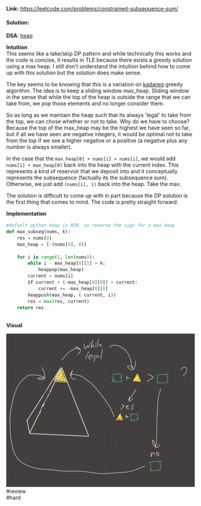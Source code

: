   
**Link:** https://leetcode.com/problems/constrained-subsequence-sum/  
#### Solution:  
  
**DSA**: [heap](../DSA/heap.md)  
  
**Intuition**  
This seems like a take/skip DP pattern and while technically this works and the code is concise, it results in TLE because there exists a greedy solution using a max heap. I still don't understand the intuition behind how to come up with this solution but the solution does make sense.   
  
The key seems to be knowing that this is a variation on [kadanes](kadanes.md) greedy algorithm. The idea is to keep a sliding window max_heap. Sliding window in the sense that while the top of the heap is outside the range that we can take from, we pop those elements and no longer consider them.  
  
So as long as we maintain the heap such that its always 'legal' to take from the top, we can chose whether or not to take. Why do we have to choose? Because the top of the max_heap may be the highest we have seen so far, but if all we have seen are negative integers, it would be optimal not to take from the top if we see a higher negative or a positive (a negative plus any number is always smaller).   
  
In the case that the `max_heap[0] + nums[i] > nums[i]`, we would add `nums[i] + max_heap[0]` back into the heap with the current index. This represents a kind of reservoir that we deposit into and it conceptually represents the subsequence (factually its the subsequence sum). Otherwise, we just add `(nums[i], i)` back into the heap. Take the max.  
  
The solution is difficult to come up with in part because the DP solution is the first thing that comes to mind. The code is pretty straight forward.  
  
**Implementation**  
```python  
#default python heap is MIN, so reverse the sign for a max_heap  
def max_subseq(nums, k):  
	res = nums[0]  
	max_heap = [-(nums[0], 0)]  
	  
	for i in range(1, len(nums)):  
		while i - max_heap[0][1] > k:  
			heappop(max_heap)  
		current = nums[i]  
		if current + (-max_heap[0][0]) > current:  
			current += -max_heap[0][0]  
		heappush(max_heap, (-current, i))  
		res = max(res, current)  
	return res  
  
```  
  
**Visual**   
  
![IMG_3E044793589B-1.jpeg](./_pics/IMG_3E044793589B-1.jpeg)  
#review   
#hard  
  
  
